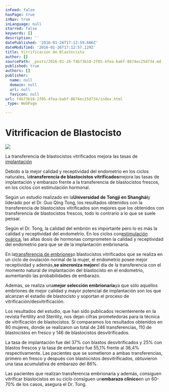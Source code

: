 ```yaml
---
inFeed: false
hasPage: true
inNav: true
inLanguage: null
starred: false
keywords: []
description: ''
datePublished: '2016-01-26T17:12:59.606Z'
dateModified: '2016-01-26T17:12:57.129Z'
title: Vitrificacion de Blastocisto
author: []
sourcePath: _posts/2016-01-26-f4b73b18-2f05-4fea-babf-8674ec25d734.md
published: true
authors: []
publisher:
  name: null
  domain: null
  url: null
  favicon: null
url: f4b73b18-2f05-4fea-babf-8674ec25d734/index.html
_type: WebPage

---
```

# Vitrificacion de Blastocisto
![](https://the-grid-user-content.s3-us-west-2.amazonaws.com/6870d94d-6c87-4e5d-85d3-d2d621e483d8.jpg)

La transferencia de blastocistos vitrificados mejora las tasas de [implantación][0]

Debido a la mejor calidad y receptividad del endometrio en los ciclos naturales, la**transferencia de blastocistos vitrificados**mejora las tasas de implantación y embarazo frente a la transferencia de blastocistos frescos, en los ciclos con estimulación hormonal.

Según un estudio realizado en la**Universidad de Tongji en Shanghái**y liderado por el Dr. Guo Qing Tong, los resultados obtenidos con la transferencia de blastocistos vitrificados son mejores que los obtenidos con transferencia de blastocistos frescos, todo lo contrario a lo que se suele pensar.

Según el Dr. Tong, la calidad del embrión es importante pero lo es más la calidad y receptividad del endometrio. En los ciclos con[estimulación ovárica][1], las altas dosis de hormonas comprometen la calidad y receptividad del endometrio para que se de la implantación embrionaria.

En la[transferencia de embriones][2]o blastocistos vitrificados que se realiza en un ciclo de ovulación normal de la mujer, el endometrio posee mejor receptividad y además,**se sincroniza mejor**el día de la transferencia con el momento natural de implantación del blastocisto en el endometrio, aumentando las probabilidades de embarazo.

Además, se realiza una**mejor selección embrionaria**ya que sólo aquellos embriones de mejor calidad y mayor potencial de implantación son los que alcanzan el estadio de blastocisto y soportan el proceso de vitrificación/desvitrificación.

Los resultados del estudio, que han sido publicados recientemente en la revista Fertility and Sterility, nos dejan cifras prometedoras para la técnica de vitrificación de blastocistos. Si comparamos los resultados obtenidos en 80 mujeres, donde se realizaron un total de 246 transferencias, 110 de blastocistos en fresco y 146 de blastocistos desvitrificados.

La tasa de implantación fue del 37% con blastos desvitrificados y 25% con blastos frescos y la tasa de embarazo fue 55,1% frente al 36,4% respectivamente. Las pacientes que se sometieron a ambas transferencias, primero en fresco y después con blastocistos desvitrificados, obtuvieron una tasa acumulativa de embarazo del 86%.

Las pacientes que realizan transferencia embrionaria y además, consiguen vitrificar blastocistos en su ciclo consiguen un**embarazo clínico**en un 60-70% de los casos, asegura el Dr. Tong.

[0]: http://www.reproduccionasistida.org/implantacion-embrionaria/ "implantación"
[1]: http://www.reproduccionasistida.org/estimulacion-de-la-ovulacion-en-icsi/ "estimulación ovárica"
[2]: http://www.reproduccionasistida.org/transferencia-de-embriones/ "transferencia de embriones"